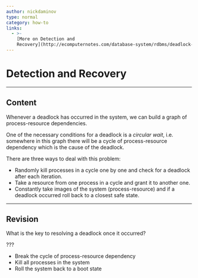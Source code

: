 ```yaml
---
author: nickdaminov
type: normal
category: how-to
links:
  - >-
    [More on Detection and
    Recovery](http://ecomputernotes.com/database-system/rdbms/deadlock-detect-and-recover){website}
---
```


# Detection and Recovery


---

## Content

Whenever a deadlock has occurred in the system, we can build a graph of process-resource dependencies.

One of the necessary conditions for a deadlock is a *circular wait*, i.e. somewhere in this graph there will be a cycle of process-resource dependency which is the cause of the deadlock.

There are three ways to deal with this problem:

- Randomly kill processes in a cycle one by one and check for a deadlock after each iteration.
- Take a resource from one process in a cycle and grant it to another one.
- Constantly take images of the system (process-resource) and if a deadlock occurred roll back to a closest safe state.


---

## Revision

What is the key to resolving a deadlock once it occurred?

???

- Break the cycle of process-resource dependency
- Kill all processes in the system
- Roll the system back to a boot state
 
